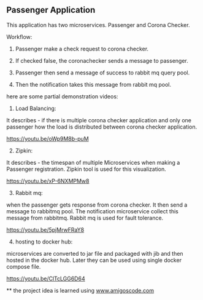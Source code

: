 ## Passenger Application 

This application has two microservices.  Passenger and Corona Checker.

Workflow:

1. Passenger make a check request to corona checker. 

2. If checked false, the coronachecker sends a message to passenger. 


3. Passenger then send a message of success to rabbit mq query pool. 

4. Then the notification takes this message from rabbit mq pool.

here are some partial demonstration videos:

1. Load Balancing:

It describes - if there is multiple corona checker application and only one passenger how the load is distributed between corona checker application.


https://youtu.be/oWp9M8b-puM 


2. Zipkin:

It describes - the timespan of multiple Microservices when making a Passenger registration. Zipkin tool is used for this visualization.

https://youtu.be/xP-6NXMPMw8 


3. Rabbit mq:

when the passenger gets response from corona checker. It then send a message to rabbitmq pool. The notification microservice collect this message from rabbitmq. Rabbit mq is used for fault tolerance.


https://youtu.be/5pjMrwFRaY8 


4. hosting to docker hub:

microservices are converted to jar file and packaged with jib and then hosted in the docker hub. Later they can be used using single docker compose file.


https://youtu.be/ClTcLGG6D64 


** the project idea is learned using www.amigoscode.com

